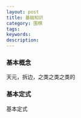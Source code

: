 ```yaml
---
layout: post
title: 基础知识
category: 围棋 
tags: 
keywords: 
description: 
---
```


### 基本概念

天元，拆边，之类之类之类的


### 基本定式

基本定式